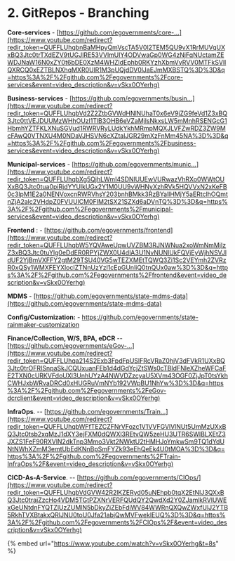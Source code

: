 # 2. GitRepos - Branching

**Core-services** - [https://github.com/egovernments/core-...](https://www.youtube.com/redirect?redir_token=QUFFLUhqbnBaMHpyQmVscTA5V0l2TEM5QU9vX1RrMUVqUXxBQ3Jtc0trTXdEZV9tUGJlRE53VVlmUlY4ODVwaGp0WG4zNjFqNUctamZEWDJNaW16N0xZY0t6bDE0XzM4WHZldEphb0RKYzhXbmVyRVV0MTFkSVllQXRCQ0xEZTBLNXhqMXR0UlR1M3pUQjdDV0lJaEJmMXBSTQ%3D%3D&q=https%3A%2F%2Fgithub.com%2Fegovernments%2Fcore-services&event=video_description&v=vSkx0OYerhg) 

**Business-services** - [https://github.com/egovernments/busin...](https://www.youtube.com/redirect?redir_token=QUFFLUhqbVd2Z2ZtbGVWdHNlNUhaT0x6eV9jZG9feVd1Z3xBQ3Jtc0ttVEJDUUMzWHhOUzl1TlB3OHB6eVZaMjlsNkxsLW5mMnhRSENGcG1HbmhYZTFKLXNuSGVud1RWRVRyLUdkYkhMRmpMQXJLVFZwRDZ3ZW9McFAwQ0VTNXU4M0NDaVJHSVN6cXZtalJGR29mXzFnMm45NA%3D%3D&q=https%3A%2F%2Fgithub.com%2Fegovernments%2Fbusiness-services&event=video_description&v=vSkx0OYerhg) 

**Municipal-services** - [https://github.com/egovernments/munic...](https://www.youtube.com/redirect?redir_token=QUFFLUhqbXg5QjhLWmI4SDNlUUEwVURwazVhRXo0WWtOUXxBQ3Jtc0tua0piRjdYYUlkUGx2Y1M0UU9vWHNyXzhRVk5HQVVxN2xKeFB0c3lpM1E2a0NENVoxcnRWRVhsY203bnhBMkk3RzBYallHMjY5aERtclhOQmtnZjA2alc2VHdpZ0FVUUlCM0FIM2tSX21SZXd6aDVnTQ%3D%3D&q=https%3A%2F%2Fgithub.com%2Fegovernments%2Fmunicipal-services&event=video_description&v=vSkx0OYerhg) 

**Frontend** : - [https://github.com/egovernments/frontend](https://www.youtube.com/redirect?redir_token=QUFFLUhqbW5YQVAweUpwUVZBM3RJNWNua2xoWmNmMjIzZ3xBQ3Jtc0tuYlg0eDdER0RPYjZWX0U4dlA3U1NvNUNlUkFQVjEyWjhNSVJldUF2YjBmVXFFY2gtM29TSU40VG5wTEZXMEtTQWQ3Zi1Sc2VEYmh2ZVRzR0xQSy1WMXFEYXloclZTNnUzYzl1cEpGUnliQ0tnQUx0aw%3D%3D&q=https%3A%2F%2Fgithub.com%2Fegovernments%2Ffrontend&event=video_description&v=vSkx0OYerhg) 

**MDMS** - [https://github.com/egovernments/state-mdms-data](https://github.com/egovernments/state-mdms-data)

**Config/Customization:** - [https://github.com/egovernments/state-rainmaker-customization ](https://github.com/egovernments/state-rainmaker-customization%20)

**Finance/Collection, W/S, BPA, eDCR** -- [https://github.com/egovernments/eGov-...](https://www.youtube.com/redirect?redir_token=QUFFLUhqa214S2Exb3FpdFpUSlFRcVRaZ0hjV3dFVkR1UXxBQ3Jtc0trOFRISnpaSkJCQUxuanFEb1d4dGdYcjZtSWs0cTBIdFNleXZheWFCaFE2TXN0cURKVFdoUXl3UnhUYzA4NWVDZzcyaU5XVm43OGF0ZjJpT0tsYkhCWHJxbWRvaDRCd0xHUGRuVmNYb192VWpBU1NhYw%3D%3D&q=https%3A%2F%2Fgithub.com%2Fegovernments%2FeGov-dcrclient&event=video_description&v=vSkx0OYerhg) 

**InfraOps**. -- [https://github.com/egovernments/Train...](https://www.youtube.com/redirect?redir_token=QUFFLUhqbWFfTEZCZFNrVFozc1V1VVFGVlVlNUt5UmMzUXxBQ3Jtc0tsb2xqMzJ1dXY3ejFXM0dQWXl3REtvQW5zeHU3UTR6SWlBLXEtZ3JXZS1FeF90RXVlN2dkTnp3Mmo3Vkt2NWktU2tHMHJoYmkwSm9TQ1dYdUNtNWhXZmM3emtUbEdKNnBpSmFYZk93eEhQeEk4U0tMOA%3D%3D&q=https%3A%2F%2Fgithub.com%2Fegovernments%2FTrain-InfraOps%2F&event=video_description&v=vSkx0OYerhg) 

**CICD-As-A-Service**. -- [https://github.com/egovernments/CIOps/](https://www.youtube.com/redirect?redir_token=QUFFLUhqbVdGVW42R2lKZERyd05uNEhpb0tqX2EtNlJ3QXxBQ3Jtc0trajZzcHo4VDM5TGtPZXNrVERFQUdQY2QwdXd2Y0ZJamlkRVlUWExGeUNtdnFYQTZlUzZUMlN5bDkyZjZEbFdiWV84WWRnQXQwZWxfUlJ2YTB5RkhTVXBtakxQRlJNU0toU0Jfa21abjQwMVFweklEUQ%3D%3D&q=https%3A%2F%2Fgithub.com%2Fegovernments%2FCIOps%2F&event=video_description&v=vSkx0OYerhg)

{% embed url="https://www.youtube.com/watch?v=vSkx0OYerhg&t=8s" %}



